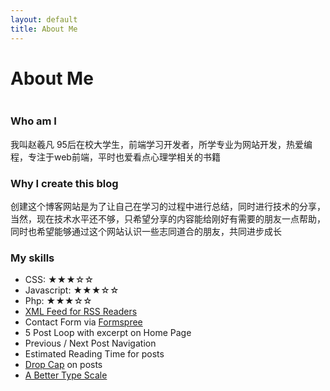 ```yaml
---
layout: default
title: About Me
---
```


<div class="post">
	<h1 class="pageTitle">About Me</h1>
	<img src="{{ '/assets/img/touring.jpg' | prepend: site.baseurl }}" alt="">
	<h3>Who am I</h3>
	<p class="intro">我叫赵羲凡 95后在校大学生，前端学习开发者，所学专业为网站开发，热爱编程，专注于web前端，平时也爱看点心理学相关的书籍</p>
	<h3>Why I create this blog</h3>
	<p class="intro">创建这个博客网站是为了让自己在学习的过程中进行总结，同时进行技术的分享，当然，现在技术水平还不够，只希望分享的内容能给刚好有需要的朋友一点帮助，同时也希望能够通过这个网站认识一些志同道合的朋友，共同进步成长</p>
	<h3>My skills</h3>
	<ul>
		<li>CSS: ★★★☆☆</li>
  		<li>Javascript: ★★★☆☆</li>
  		<li>Php: ★★★☆☆</li>
  		<li><a href="https://github.com/snaptortoise/jekyll-rss-feeds">XML Feed for RSS Readers</a></li>
  		<li>Contact Form via <a href="http://formspree.io/">Formspree</a></li>
      <li>5 Post Loop with excerpt on Home Page</li>
  		<li>Previous / Next Post Navigation</li>
      <li>Estimated Reading Time for posts</li>
  		<li><a href="https://github.com/adobe-webplatform/dropcap.js">Drop Cap</a> on posts</li>
  		<li><a href="http://typecast.com/blog/a-more-modern-scale-for-web-typography">A Better Type Scale</a></li>
  	</ul>
</div>
